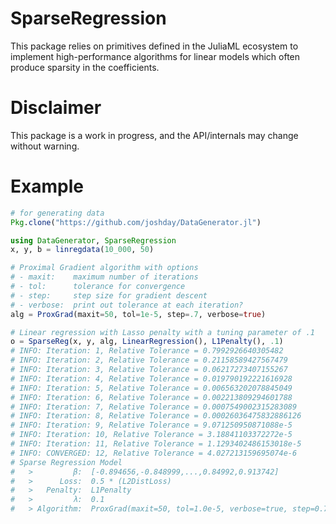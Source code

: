 # SparseRegression

This package relies on primitives defined in the JuliaML ecosystem to implement high-performance algorithms for linear models which often produce sparsity in the coefficients.

# Disclaimer

This package is a work in progress, and the API/internals may change without warning.

# Example

```julia
# for generating data
Pkg.clone("https://github.com/joshday/DataGenerator.jl")
```

```julia
using DataGenerator, SparseRegression
x, y, b = linregdata(10_000, 50)

# Proximal Gradient algorithm with options
# - maxit:    maximum number of iterations
# - tol:      tolerance for convergence
# - step:     step size for gradient descent
# - verbose:  print out tolerance at each iteration?
alg = ProxGrad(maxit=50, tol=1e-5, step=.7, verbose=true)

# Linear regression with Lasso penalty with a tuning parameter of .1
o = SparseReg(x, y, alg, LinearRegression(), L1Penalty(), .1)
# INFO: Iteration: 1, Relative Tolerance = 0.7992926640305482
# INFO: Iteration: 2, Relative Tolerance = 0.21158589427567479
# INFO: Iteration: 3, Relative Tolerance = 0.06217273407155267
# INFO: Iteration: 4, Relative Tolerance = 0.019790192221616928
# INFO: Iteration: 5, Relative Tolerance = 0.006563202078845049
# INFO: Iteration: 6, Relative Tolerance = 0.002213809294601788
# INFO: Iteration: 7, Relative Tolerance = 0.0007549002315283089
# INFO: Iteration: 8, Relative Tolerance = 0.00026036475832886126
# INFO: Iteration: 9, Relative Tolerance = 9.071250950871088e-5
# INFO: Iteration: 10, Relative Tolerance = 3.18841103372272e-5
# INFO: Iteration: 11, Relative Tolerance = 1.1293402486153018e-5
# INFO: CONVERGED: 12, Relative Tolerance = 4.027213159695074e-6
# Sparse Regression Model
#   >         β:  [-0.894656,-0.848999,...,0.84992,0.913742]
#   >      Loss:  0.5 * (L2DistLoss)
#   >   Penalty:  L1Penalty
#   >         λ:  0.1
#   > Algorithm:  ProxGrad(maxit=50, tol=1.0e-5, verbose=true, step=0.7)
```
